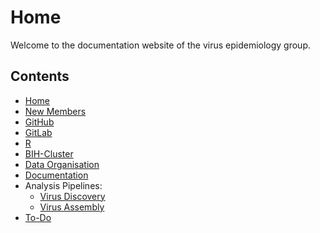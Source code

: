 # Home

Welcome to the documentation website of the virus epidemiology group.

## Contents

* [Home](index.md)
* [New Members](new-members.md)
* [GitHub](github.md)
* [GitLab](gitlab.md)
* [R](r.md)
* [BIH-Cluster](bih-cluster.md)
* [Data Organisation](data-organisation/file-system.md)
* [Documentation](documentation.md)
* Analysis Pipelines:
    - [Virus Discovery](virus-identification-pipelines/virus-discovery.md)
    - [Virus Assembly](virus-identification-pipelines/virus-assembly.md)
* [To-Do](todo.md)

